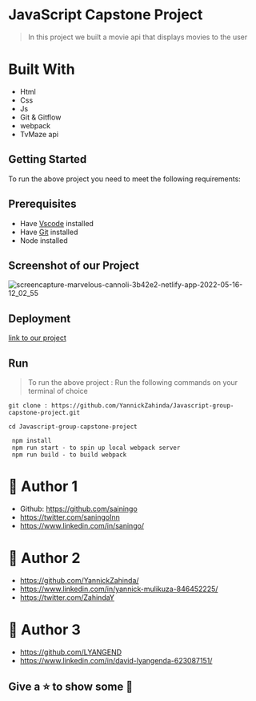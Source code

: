 #  JavaScript Capstone Project
> In this project we built a movie api that displays movies to the user

# Built With

- Html
- Css
- Js
- Git & Gitflow
- webpack
- TvMaze api 



## Getting Started
To run the above project you need to meet the following requirements:


## Prerequisites
- Have [Vscode](https://code.visualstudio.com/) installed 
- Have [Git](https://git-scm.com/) installed
- Node installed

## Screenshot of our Project

![screencapture-marvelous-cannoli-3b42e2-netlify-app-2022-05-16-12_02_55](https://user-images.githubusercontent.com/91213045/168569451-ebadf523-5531-4da6-8159-c11a64bdd34c.png)

## Deployment

[link to our project](https://yannickzahinda.github.io/Javascript-group-capstone-project/)

## Run
> To run the above project :
> Run the following commands on your terminal of choice

```
git clone : https://github.com/YannickZahinda/Javascript-group-capstone-project.git

cd Javascript-group-capstone-project

 npm install
 npm run start - to spin up local webpack server
 npm run build - to build webpack
```
  


# 🤵 Author 1
- Github: https://github.com/sainingo
- https://twitter.com/saningoInn
- https://www.linkedin.com/in/saningo/
#  🤵 Author 2
- https://github.com/YannickZahinda/
- https://www.linkedin.com/in/yannick-mulikuza-846452225/
- https://twitter.com/ZahindaY
#  🤵 Author 3
- https://github.com/LYANGEND
- https://www.linkedin.com/in/david-lyangenda-623087151/
  
##  Give a ⭐ to show some 🤟
